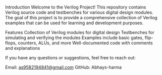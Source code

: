 Introduction
Welcome to the Verilog Project! This repository contains Verilog source code and testbenches for various digital design modules. The goal of this project is to provide a comprehensive collection of Verilog examples that can be used for learning and development purposes.

Features
Collection of Verilog modules for digital design
Testbenches for simulating and verifying the modules
Examples include basic gates, flip-flops, counters, ALUs, and more
Well-documented code with comments and explanations

If you have any questions or suggestions, feel free to reach out:

Email: as9582194841@gmail.com
GitHub: Abhays-harma
